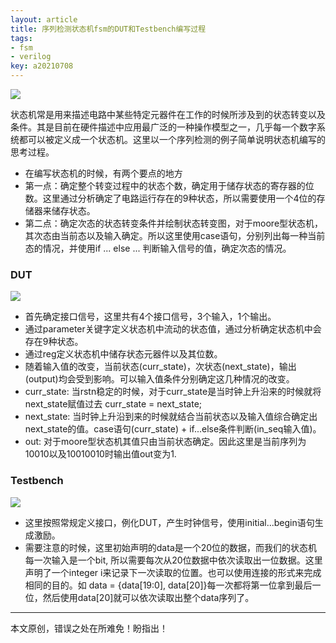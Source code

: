 ```yaml
---
layout: article
title: 序列检测状态机fsm的DUT和Testbench编写过程
tags: 
- fsm
- verilog
key: a20210708
---
```


![](https://image-icons.oss-cn-beijing.aliyuncs.com/img/20210712152551.png)

状态机常是用来描述电路中某些特定元器件在工作的时候所涉及到的状态转变以及条件。其是目前在硬件描述中应用最广泛的一种操作模型之一，几乎每一个数字系统都可以被定义成一个状态机。这里以一个序列检测的例子简单说明状态机编写的思考过程。

<!--more-->

* 在编写状态机的时候，有两个要点的地方
* 第一点：确定整个转变过程中的状态个数，确定用于储存状态的寄存器的位数。这里通过分析确定了电路运行存在的9种状态，所以需要使用一个4位的存储器来储存状态。
* 第二点：确定次态的状态转变条件并绘制状态转变图，对于moore型状态机，其次态由当前态以及输入确定。所以这里使用case语句，分别列出每一种当前态的情况，并使用if ... else ... 判断输入信号的值，确定次态的情况。

### DUT
![](https://image-icons.oss-cn-beijing.aliyuncs.com/img/20210712152324.png)

* 首先确定接口信号，这里共有4个接口信号，3个输入，1个输出。
* 通过parameter关键字定义状态机中流动的状态值，通过分析确定状态机中会存在9种状态。
* 通过reg定义状态机中储存状态元器件以及其位数。
* 随着输入值的改变，当前状态(curr_state)，次状态(next_state)，输出(output)均会受到影响。可以输入值条件分别确定这几种情况的改变。
* curr_state: 当rstn稳定的时候，对于curr_state是当时钟上升沿来的时候就将next_state赋值过去 curr_state = next_state;
* next_state: 当时钟上升沿到来的时候就结合当前状态以及输入值综合确定出next_state的值。case语句(curr_state) + if...else条件判断(in_seq输入值)。
* out:  对于moore型状态机其值只由当前状态确定。因此这里是当前序列为10010以及10010010时输出值out变为1.

### Testbench
![](https://image-icons.oss-cn-beijing.aliyuncs.com/img/20210712152332.png)

* 这里按照常规定义接口，例化DUT，产生时钟信号，使用initial...begin语句生成激励。
* 需要注意的时候，这里初始声明的data是一个20位的数据，而我们的状态机每一次输入是一个bit, 所以需要每次从20位数据中依次读取出一位数据。这里声明了一个integer i来记录下一次读取的位置。也可以使用连接的形式来完成相同的目的。如 data = {data[19:0], data[20]}每一次都将第一位拿到最后一位，然后使用data[20]就可以依次读取出整个data序列了。

---
本文原创，错误之处在所难免！盼指出！
